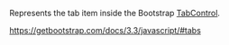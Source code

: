Represents the tab item inside the Bootstrap [TabControl](~/controls/bootstrap/TabControl).

<https://getbootstrap.com/docs/3.3/javascript/#tabs>